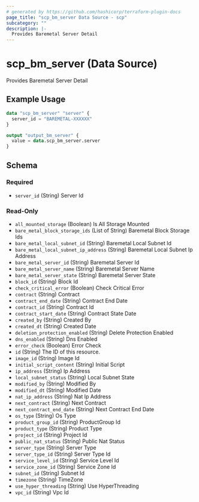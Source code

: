 ```yaml
---
# generated by https://github.com/hashicorp/terraform-plugin-docs
page_title: "scp_bm_server Data Source - scp"
subcategory: ""
description: |-
  Provides Baremetal Server Detail
---
```


# scp_bm_server (Data Source)

Provides Baremetal Server Detail

## Example Usage

```terraform
data "scp_bm_server" "server" {
  server_id = "BAREMETAL-XXXXXX"
}

output "output_bm_server" {
  value = data.scp_bm_server.server
}
```

<!-- schema generated by tfplugindocs -->
## Schema

### Required

- `server_id` (String) Server Id

### Read-Only

- `all_mounted_storage` (Boolean) Is All Storage Mounted
- `bare_metal_block_storage_ids` (List of String) Baremetal Block Storage Ids
- `bare_metal_local_subnet_id` (String) Baremetal Local Subnet Id
- `bare_metal_local_subnet_ip_address` (String) Baremetal Local Subnet Ip Address
- `bare_metal_server_id` (String) Baremetal Server Id
- `bare_metal_server_name` (String) Baremetal Server Name
- `bare_metal_server_state` (String) Baremetal Server State
- `block_id` (String) Block Id
- `check_critical_error` (Boolean) Check Critical Error
- `contract` (String) Contract
- `contract_end_date` (String) Contract End Date
- `contract_id` (String) Contract Id
- `contract_start_date` (String) Contract State Date
- `created_by` (String) Created By
- `created_dt` (String) Created Date
- `deletion_protection_enabled` (String) Delete Protection Enabled
- `dns_enabled` (String) Dns Enabled
- `error_check` (Boolean) Error Check
- `id` (String) The ID of this resource.
- `image_id` (String) Image Id
- `initial_script_content` (String) Initial Script
- `ip_address` (String) Ip Address
- `local_subnet_status` (String) Local Subnet State
- `modified_by` (String) Modified By
- `modified_dt` (String) Modified Date
- `nat_ip_address` (String) Nat Ip Address
- `next_contract` (String) Next Contract
- `next_contract_end_date` (String) Next Contract End Date
- `os_type` (String) Os Type
- `product_group_id` (String) ProductGroup Id
- `product_type` (String) Product Type
- `project_id` (String) Project Id
- `public_nat_status` (String) Public Nat Status
- `server_type` (String) Server Type
- `server_type_id` (String) Server Type Id
- `service_level_id` (String) Service Level Id
- `service_zone_id` (String) Service Zone Id
- `subnet_id` (String) Subnet Id
- `timezone` (String) TimeZone
- `use_hyper_threading` (String) Use HyperThreading
- `vpc_id` (String) Vpc Id


